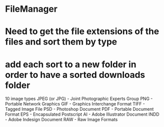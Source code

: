# FileManager
# Need to get the file extensions of the files and sort them by type
# add each sort to a new folder in order to have a sorted downloads folder

10 image types
JPEG (or JPG) - Joint Photographic Experts Group
PNG - Portable Network Graphics
GIF - Graphics Interchange Format
TIFF - Tagged Image File
PSD - Photoshop Document
PDF - Portable Document Format
EPS - Encapsulated Postscript
AI - Adobe Illustrator Document
INDD - Adobe Indesign Document
RAW - Raw Image Formats